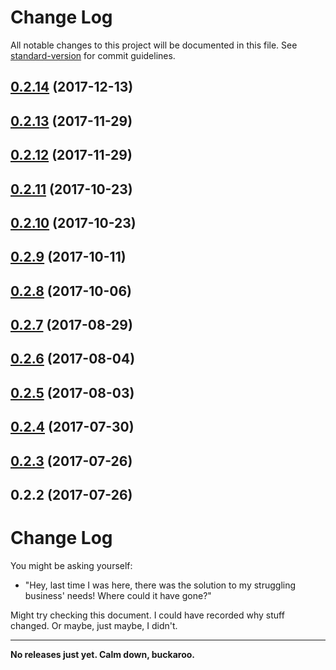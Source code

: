 # Change Log

All notable changes to this project will be documented in this file. See [standard-version](https://github.com/conventional-changelog/standard-version) for commit guidelines.

<a name="0.2.14"></a>
## [0.2.14](https://github.com/jmahc/that-react-app-you-want/compare/v0.2.13...v0.2.14) (2017-12-13)



<a name="0.2.13"></a>
## [0.2.13](https://github.com/jmahc/that-react-app-you-want/compare/v0.2.12...v0.2.13) (2017-11-29)



<a name="0.2.12"></a>
## [0.2.12](https://github.com/jmahc/that-react-app-you-want/compare/v0.2.11...v0.2.12) (2017-11-29)



<a name="0.2.11"></a>
## [0.2.11](https://github.com/jmahc/that-react-app-you-want/compare/v0.2.10...v0.2.11) (2017-10-23)



<a name="0.2.10"></a>
## [0.2.10](https://github.com/jmahc/that-react-app-you-want/compare/v0.2.9...v0.2.10) (2017-10-23)



<a name="0.2.9"></a>
## [0.2.9](https://github.com/jmahc/that-react-app-you-want/compare/v0.2.8...v0.2.9) (2017-10-11)



<a name="0.2.8"></a>
## [0.2.8](https://github.com/jmahc/that-react-app-you-want/compare/v0.2.7...v0.2.8) (2017-10-06)



<a name="0.2.7"></a>
## [0.2.7](https://github.com/jmahc/that-react-app-you-want/compare/v0.2.6...v0.2.7) (2017-08-29)



<a name="0.2.6"></a>
## [0.2.6](https://github.com/jmahc/that-react-app-you-want/compare/v0.2.5...v0.2.6) (2017-08-04)



<a name="0.2.5"></a>
## [0.2.5](https://github.com/jmahc/that-react-app-you-want/compare/v0.2.4...v0.2.5) (2017-08-03)



<a name="0.2.4"></a>
## [0.2.4](https://github.com/jmahc/that-react-app-you-want/compare/v0.2.3...v0.2.4) (2017-07-30)



<a name="0.2.3"></a>
## [0.2.3](https://github.com/jmahc/that-react-app-you-want/compare/v0.2.2...v0.2.3) (2017-07-26)



<a name="0.2.2"></a>
## 0.2.2 (2017-07-26)



# Change Log
You might be asking yourself:

- "Hey, last time I was here, there was the solution to my struggling business' needs!  Where could it have gone?"

Might try checking this document.  I could have recorded why stuff changed.  Or maybe, just maybe, I didn't.

---

**No releases just yet. Calm down, buckaroo.**
